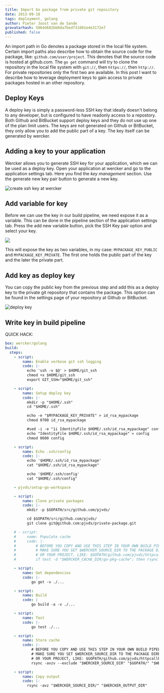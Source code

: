 ```yaml
---
title: Import Go package from private git repository
date: 2013-09-18
tags: deployment, golang
author: Pieter Joost van de Sande
gravatarhash: 5864d682bb0da7bedf31601e4e3172e7
published: false
---
```


An import path in Go denotes a package stored in the local file system. Certain import paths also describe how to obtain the source code for the package, like: `github.com/user/project`. This denotes that the source code is hosted at github.com. The `go get` command will try to clone the repository in the local file system with `git://`, then `https://`, then `http://`. For private repositories only the first two are available. In this post I want to describe how to leverage deployment keys to gain access to private packages hosted in an other repository.

## Deploy Keys

A deploy key is simply a password-less SSH key that ideally doesn't belong to any developer, but is configured to have readonly access to a repostory. Both Github and BitBucket support deploy keys and they do not use up one of the plan limit users. The keys are not generated on Github or BitBucket, they only allow you to add the public part of a key. The key itself can be generated by wercker.

## Adding a key to your application

Wercker allows you to generate SSH key for your application, which we can be used as a deploy key. Open your application at wercker and go to the application settings tab. Here you find the _key management_ section. Use the generate new key pair button to generate a new key.

![create ssh key at wercker](/images/posts/import-go-package-from-private-git-repository/generate-key.png)

## Add variable for key

Before we can use the key in our build pipeline, we need expose it as a variable. This can be done in the pipeline section of the application settings tab. Press the add new variable button, pick the SSH Key pair option and select your key.

![](/images/posts/import-go-package-from-private-git-repository/pipeline-variable.png)

This will expose the key as two variables, in my case: `MYPACKAGE_KEY_PUBLIC` and `MYPACKAGE_KEY_PRIVATE`. The first one holds the public part of the key and the later the private part.

## Add key as deploy key

You can copy the public key from the previous step and add this as a deploy key to the private git repository that contains the package. This option can be found in the settings page of your repository at Github or BitBucket.

![deploy key](/images/posts/import-go-package-from-private-git-repository/deploy-key.png)

## Write key in build pipeline

QUICK HACK:

``` yaml
box: wercker/golang
build:
  steps:
    - script:
        name: Enable verbose git ssh logging
        code: |-
          echo 'ssh -v $@' > $HOME/git_ssh
          chmod +x $HOME/git_ssh
          export GIT_SSH="$HOME/git_ssh"

    - script:
        name: Setup deploy key
        code: |-
          mkdir -p "$HOME/.ssh"
          cd "$HOME/.ssh"

          echo -e "$MYPACKAGE_KEY_PRIVATE" > id_rsa_mypackage
          chmod 0700 id_rsa_mypackage

          #sed -i -e "1i IdentityFile $HOME/.ssh/id_rsa_mypackage" config
          echo "IdentityFile $HOME/.ssh/id_rsa_mypackage" > config
          chmod 0600 config

    - script:
        name: Echo .ssh/config
        code: |-
          echo '$HOME/.ssh/id_rsa_mypackage'
          cat "$HOME/.ssh/id_rsa_mypackage"

          echo '$HOME/.ssh/config'
          cat "$HOME/.ssh/config"

    - pjvds/setup-go-workspace

    - script:
        name: Clone private packages
        code: |-
          mkdir -p $GOPATH/src/github.com/pjvds/

          cd $GOPATH/src/github.com/pjvds/
          git clone git@github.com:pjvds/private-package.git

    # - script:
    #     name: Populate cache
    #     code: |-
    #         # BEFORE YOU COPY AND USE THIS STEP IN YOUR OWN BUILD PIPELINE
    #         # MAKE SURE YOU SET $WERCKER_SOURCE_DIR TO THE PACKAGE DIRECTORY
    #         # OR YOUR PROJECT, LIKE: $GOPATH/github.com/pjvds/httpcallback.io
    #         if test -d "$WERCKER_CACHE_DIR/go-pkg-cache"; then rsync -avzv --exclude "$WERCKER_SOURCE_DIR" "$WERCKER_CACHE_DIR/go-pkg-cache/" "$GOPATH/" ; fi

    - script:
        name: Get dependencies
        code: |-
            go get -v ./...

    - script:
        name: Build
        code: |
            go build -a -v ./...

    - script:
        name: Test
        code: |-
            go test ./...

    - script:
        name: Store cache
        code: |-
            # BEFORE YOU COPY AND USE THIS STEP IN YOUR OWN BUILD PIPELINE
            # MAKE SURE YOU SET $WERCKER_SOURCE_DIR TO THE PACKAGE DIRECTORY
            # OR YOUR PROJECT, LIKE: $GOPATH/github.com/pjvds/httpcallback.io
            rsync -avzv --exclude "$WERCKER_SOURCE_DIR" "$GOPATH/" "$WERCKER_CACHE_DIR/go-pkg-cache/"

    - script:
        name: Copy output
        code: |-
          rsync -avz "$WERCKER_SOURCE_DIR/" "$WERCKER_OUTPUT_DIR"
```
